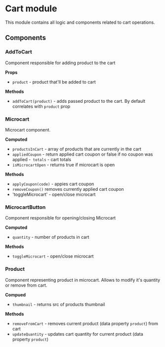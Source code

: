 # Cart module

This module contains all logic and components related to cart operations.

## Components

### AddToCart
Component responsible for adding product to the cart

**Props**
- `product` - product that'll be added to cart

**Methods**
- `addToCart(product)` - adds passed product to the cart. By default correlates with `product` prop

### Microcart
Microcart component.

**Computed**
- `productsInCart` - array of products that are currently in the cart
- `appliedCoupon` - return applied cart coupon or false if no coupon was applied
-` totals` - cart totals
- `isMicrocartOpen` - returns true if microcart is open

**Methods**
- `applyCoupon(code)` - appies cart coupon
- `removeCoupon()` removes currently applied cart coupon
- 'toggleMicrocart' - open/close microcart

### MicrocartButton
Component responsible for opening/closing Microcart

**Computed**
- `quantity` - number of products in cart

**Methods**
- `toggleMicrocart` - open/close microcart

### Product
Component representing product in microcart. Allows to modify it's quantity or remove from cart. 

**Compued**
- `thumbnail` - returns src of products thumbnail

**Methods**
- `removeFromCart` - removes current product (data property `product`) from cart
- `updateQuantity` - updates cart quantity for current product (data property `product`)


